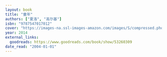 ```yaml
---
layout: book
title: "童年"
authors: ["夏洛", "高尔基"]
isbn: "9787547017012"
cover: "https://images-na.ssl-images-amazon.com/images/S/compressed.photo.goodreads.com/books/1587817966i/53260309.jpg"
year: 2014
external_links:
  goodreads: https://www.goodreads.com/book/show/53260309
date_read: "2004-01-01"
---
```

